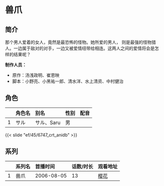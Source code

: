 # 兽爪


## 简介

那个男人爱着的女人，竟然是最恐怖的怪物。她所爱的男人， 则是最强的怪物猎人。一边属于敌对的对手，一边又被爱情纽带给相连。这两人之间的爱情将会是怎样的结果呢？

**制作人员：**
- 原作：汤浅政明、崔恩映
- 脚本：小野亮、小黑祐一郎、清水洋、水上清资、中村健治

## 角色

|     |   角色名   |   别名  | 性别 |  配音  |
|:--- |:------  |:----      |:---  |:--   |
| 1 | サル | サル、Saru | 男 |  |

{{< slide "ef/45/6747_crt_anidb" >}}

## 系列

|     |   系列名   |   首播时间  | 话数/时长  | 观看地址 |
|:---  |:------    |:----      |:---       |:---  |
| 1 | 兽爪 | 2006-08-05 | 13 | [樱花](https://www.cykz.net/vodplay/shouzhua-1-1/)  |



